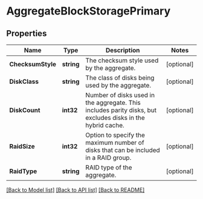 # AggregateBlockStoragePrimary

## Properties

Name | Type | Description | Notes
------------ | ------------- | ------------- | -------------
**ChecksumStyle** | **string** | The checksum style used by the aggregate. | [optional] 
**DiskClass** | **string** | The class of disks being used by the aggregate. | [optional] 
**DiskCount** | **int32** | Number of disks used in the aggregate. This includes parity disks, but excludes disks in the hybrid cache. | [optional] 
**RaidSize** | **int32** | Option to specify the maximum number of disks that can be included in a RAID group. | [optional] 
**RaidType** | **string** | RAID type of the aggregate. | [optional] 

[[Back to Model list]](../README.md#documentation-for-models) [[Back to API list]](../README.md#documentation-for-api-endpoints) [[Back to README]](../README.md)



